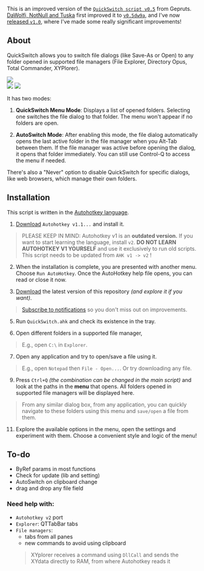 This is an improved version of the [`QuickSwitch script v0.5`](https://github.com/gepruts/QuickSwitch) from Gepruts. [DaWolfi, NotNull and Tuska](https://www.voidtools.com/forum/viewtopic.php?t=9881) first improved it to [`v0.5dw9a`](https://www.voidtools.com/forum/download/file.php?id=2235), and I've now [released `v1.0`](https://github.com/JoyHak/QuickSwitch/releases), where I've made some really significant improvements!

## About

QuickSwitch allows you to switch file dialogs (like Save-As or Open) to any folder opened in supported file managers (File Explorer, Directory Opus, Total Commander, XYPlorer). 

![](https://github.com/JoyHak/QuickSwitch-/blob/main/Images/(3).png)	
![](https://github.com/JoyHak/QuickSwitch-/blob/main/Images/(4).png)
![](https://github.com/JoyHak/QuickSwitch-/blob/main/Images/(5).png)

It has two modes:

1. **QuickSwitch Menu Mode**: Displays a list of opened folders. Selecting one switches the file dialog to that folder. The menu won't appear if no folders are open.

2. **AutoSwitch Mode**: After enabling this mode, the file dialog automatically opens the last active folder in the file manager when you Alt-Tab between them. If the file manager was active before opening the dialog, it opens that folder immediately. You can still use Control-Q to access the menu if needed.

There's also a "Never" option to disable QuickSwitch for specific dialogs, like web browsers, which manage their own folders.

## Installation
This script is written in the [Autohotkey language](https://www.autohotkey.com/download/). 

1. [Download](https://www.autohotkey.com/download/) `Autohotkey v1.1...` and install it. 

> PLEASE KEEP IN MIND: Autohotkey v1 is an **outdated version.** If you want to start learning the language, install `v2`. **DO NOT LEARN AUTOHOTKEY V1 YOURSELF** and use it exclusively to run old scripts. This script needs to be updated from `AHK v1 -> v2` !

2. When the installation is complete, you are presented with another menu. Choose `Run AutoHotkey`.
Once the AutoHotkey help file opens, you can read or close it now. 

3. [Download](https://github.com/JoyHak/QuickSwitch/releases) the latest version of this repository *(and explore it if you want)*.
> [Subscribe to notifications](https://docs.github.com/en/account-and-profile/managing-subscriptions-and-notifications-on-github/setting-up-notifications/about-notifications#notifications-and-subscriptions) so you don't miss out on improvements.

5. Run `QuickSwitch.ahk` and check its existence in the tray.

6. Open different folders in a supported file manager,
> E.g., open `C:\` in `Explorer`.

7. Open any application and try to open/save a file using it.
> E.g., open `Notepad` then `File - Open...`. Or try downloading any file.

9. Press `Ctrl+Q` *(the combination can be changed in the main script)* and look at the paths in the **menu** that opens. All folders opened in supported file managers will be displayed here.
> From any similar dialog box, from any application, you can quickly navigate to these folders using this menu and `save/open` a file from them.

11. Explore the available options in the menu, open the settings and experiment with them. Choose a convenient style and logic of the menu!

## To-do
- ByRef params in most functions
- Check for update (lib and setting)
- AutoSwitch on clipboard change
- drag and drop any file field

### Need help with:
- `Autohotkey v2` port
- `Explorer`: QTTabBar tabs
- `File managers`:
  - tabs from all panes
  - new commands to avoid using clipboard
  > XYplorer receives a command using `DllCall` and sends the XYdata directly to RAM, from where Autohotkey reads it
